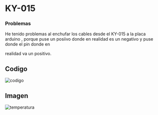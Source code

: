 # KY-015

### Problemas

He tenido problemas al enchufar los cables desde el KY-015 a la placa arduino , porque puse un posiivo donde en realidad es un negativo y puse donde el pin donde en 

realidad va un positivo.

## Codigo

![codigo](https://github.com/aRnAu1012/arduino./blob/main/codigo%20KY-015)

## Imagen

![temperatura](https://github.com/aRnAu1012/arduino./blob/main/Captura%20de%20pantalla%20de%202022-02-02%2012-37-00.png)
